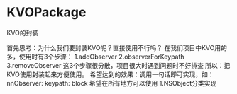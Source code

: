 # KVOPackage
KVO的封装

首先思考：为什么我们要封装KVO呢？直接使用不行吗？
在我们项目中KVO用的多，使用时有3个步骤：
1.addObserver
2.observerForKeypath
3.removeObserver
这3个步骤很分散，项目很大时遇到问题时不好排查
所以：把KVO使用封装起来方便使用。
希望达到的效果：调用一句话即可实现，如：
nnObserver: keypath: block
希望在所有地方可以使用
1.NSObject分类实现





